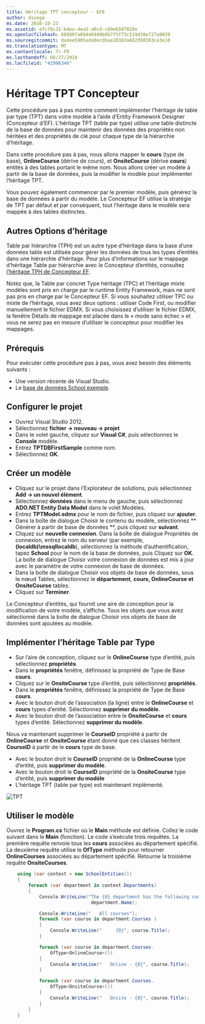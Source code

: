 ```yaml
---
title: Héritage TPT concepteur - EF6
author: divega
ms.date: 2016-10-23
ms.assetid: efc78c31-b4ea-4ea3-a0cd-c69eb507020e
ms.openlocfilehash: 68980fa89446940b8b7f5f73c519d38e727a9039
ms.sourcegitcommit: dadee5905ada9ecdbae28363a682950383ce3e10
ms.translationtype: MT
ms.contentlocale: fr-FR
ms.lasthandoff: 08/27/2018
ms.locfileid: "42996346"
---
```

# <a name="designer-tpt-inheritance"></a>Héritage TPT Concepteur
Cette procédure pas à pas montre comment implémenter l’héritage de table par type (TPT) dans votre modèle à l’aide d’Entity Framework Designer (Concepteur d’EF). L'héritage TPT (table par type) utilise une table distincte de la base de données pour maintenir des données des propriétés non héritées et des propriétés de clé pour chaque type de la hiérarchie d'héritage.

Dans cette procédure pas à pas, nous allons mapper le **cours** (type de base), **OnlineCourse** (dérive de cours), et **OnsiteCourse** (dérive **cours**) entités à des tables portant le même nom. Nous allons créer un modèle à partir de la base de données, puis la modifier le modèle pour implémenter l’héritage TPT.

Vous pouvez également commencer par le premier modèle, puis générez la base de données à partir du modèle. Le Concepteur EF utilise la stratégie de TPT par défaut et par conséquent, tout l’héritage dans le modèle sera mappée à des tables distinctes.

## <a name="other-inheritance-options"></a>Autres Options d’héritage

Table par hiérarchie (TPH) est un autre type d’héritage dans la base d’une données table est utilisée pour gérer les données de tous les types d’entités dans une hiérarchie d’héritage.  Pour plus d’informations sur le mappage d’héritage Table par hiérarchie avec le Concepteur d’entités, consultez [l’héritage TPH de Concepteur EF](~/ef6/modeling/designer/inheritance/tph.md). 

Notez que, la Table par concret Type héritage (TPC) et l’héritage mixte modèles sont pris en charge par le runtime Entity Framework, mais ne sont pas pris en charge par le Concepteur EF. Si vous souhaitez utiliser TPC ou mixte de l’héritage, vous avez deux options : utiliser Code First, ou modifier manuellement le fichier EDMX. Si vous choisissez d’utiliser le fichier EDMX, la fenêtre Détails de mappage est placée dans le « mode sans échec » et vous ne serez pas en mesure d’utiliser le concepteur pour modifier les mappages.

## <a name="prerequisites"></a>Prérequis

Pour exécuter cette procédure pas à pas, vous avez besoin des éléments suivants :

- Une version récente de Visual Studio.
- Le [base de données School exemple](~/ef6/resources/school-database.md).

## <a name="set-up-the-project"></a>Configurer le projet

-   Ouvrez Visual Studio 2012.
-   Sélectionnez **fichier -&gt; nouveau -&gt; projet**
-   Dans le volet gauche, cliquez sur **Visual C\#**, puis sélectionnez le **Console** modèle.
-   Entrez **TPTDBFirstSample** comme nom.
-   Sélectionnez **OK**.

## <a name="create-a-model"></a>Créer un modèle

-   Cliquez sur le projet dans l’Explorateur de solutions, puis sélectionnez **Add -&gt; un nouvel élément**.
-   Sélectionnez **données** dans le menu de gauche, puis sélectionnez **ADO.NET Entity Data Model** dans le volet Modèles.
-   Entrez **TPTModel.edmx** pour le nom de fichier, puis cliquez sur **ajouter**.
-   Dans la boîte de dialogue Choisir le contenu du modèle, sélectionnez ** Générer à partir de base de données **, puis cliquez sur **suivant**.
-   Cliquez sur **nouvelle connexion**.
    Dans la boîte de dialogue Propriétés de connexion, entrez le nom du serveur (par exemple, **(localdb)\\mssqllocaldb**), sélectionnez la méthode d’authentification, tapez **School** pour le nom de la base de données, puis Cliquez sur **OK**.
    La boîte de dialogue Choisir votre connexion de données est mis à jour avec le paramètre de votre connexion de base de données.
-   Dans la boîte de dialogue Choisir vos objets de base de données, sous le nœud Tables, sélectionnez le **département**, **cours, OnlineCourse et OnsiteCourse** tables.
-   Cliquez sur **Terminer**.

Le Concepteur d’entités, qui fournit une aire de conception pour la modification de votre modèle, s’affiche. Tous les objets que vous avez sélectionné dans la boîte de dialogue Choisir vos objets de base de données sont ajoutées au modèle.

## <a name="implement-table-per-type-inheritance"></a>Implémenter l’héritage Table par Type

-   Sur l’aire de conception, cliquez sur le **OnlineCourse** type d’entité, puis sélectionnez **propriétés**.
-   Dans le **propriétés** fenêtre, définissez la propriété de Type de Base **cours**.
-   Cliquez sur le **OnsiteCourse** type d’entité, puis sélectionnez **propriétés**.
-   Dans le **propriétés** fenêtre, définissez la propriété de Type de Base **cours**.
-   Avec le bouton droit de l’association (la ligne) entre le **OnlineCourse** et **cours** types d’entité.
    Sélectionnez **supprimer du modèle**.
-   Avec le bouton droit de l’association entre le **OnsiteCourse** et **cours** types d’entité.
    Sélectionnez **supprimer du modèle**.

Nous va maintenant supprimer le **CourseID** propriété à partir de **OnlineCourse** et **OnsiteCourse** étant donné que ces classes héritent **CourseID** à partir de le **cours** type de base.

-   Avec le bouton droit le **CourseID** propriété de la **OnlineCourse** type d’entité, puis **supprimer du modèle**.
-   Avec le bouton droit le **CourseID** propriété de la **OnsiteCourse** type d’entité, puis **supprimer du modèle**
-   L'héritage TPT (table par type) est maintenant implémenté.

![TPT](~/ef6/media/tpt.png)

## <a name="use-the-model"></a>Utiliser le modèle

Ouvrez le **Program.cs** fichier où le **Main** méthode est définie. Collez le code suivant dans le **Main** (fonction). Le code s’exécute trois requêtes. La première requête renvoie tous les **cours** associées au département spécifié. La deuxième requête utilise le **OfType** méthode pour retourner **OnlineCourses** associées au département spécifié. Retourne la troisième requête **OnsiteCourses**.

``` csharp
    using (var context = new SchoolEntities())
    {
        foreach (var department in context.Departments)
        {
            Console.WriteLine("The {0} department has the following courses:",
                               department.Name);

            Console.WriteLine("   All courses");
            foreach (var course in department.Courses )
            {
                Console.WriteLine("     {0}", course.Title);
            }

            foreach (var course in department.Courses.
                OfType<OnlineCourse>())
            {
                Console.WriteLine("   Online - {0}", course.Title);
            }

            foreach (var course in department.Courses.
                OfType<OnsiteCourse>())
            {
                Console.WriteLine("   Onsite - {0}", course.Title);
            }
        }
    }
```
